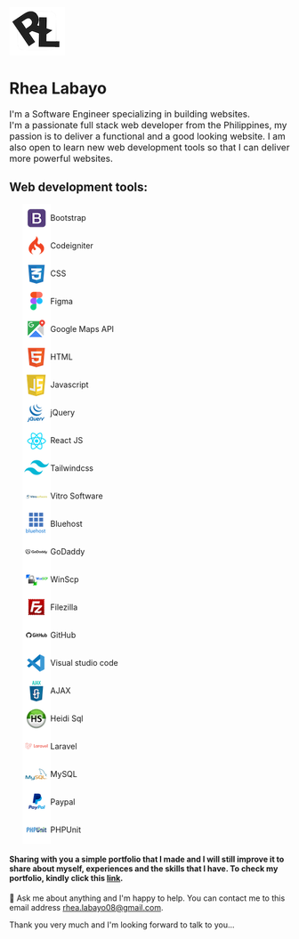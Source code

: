 ![Bootstrap](assets/images/logo-rl-white.png)

#  Rhea Labayo

<p style="font-size:16px;">I'm a Software Engineer specializing in building websites. <br/> I'm a passionate full stack web developer from the Philippines, my passion is to deliver a functional and a good looking website. I am also open to learn new web development tools so that I can deliver more powerful websites.</p>


## Web development tools:


<ul style="list-style-type:disc;">
    <li style="display:flex; align-items:center;"><img src="assets/images/skills/Bootstrap.png" alt="Bootstrap" /> Bootstrap </li>
    <li style="display:flex; align-items:center;"><img src="assets/images/skills/Codeigniter.png" alt="Codeigniter" />Codeigniter </li>
    <li style="display:flex; align-items:center;"><img src="assets/images/skills/CSS.png" alt="CSS" />CSS </li>
    <li style="display:flex; align-items:center;"><img src="assets/images/skills/Figma.png" alt="Figma" />Figma </li>
    <li style="display:flex; align-items:center;"><img src="assets/images/skills/Google Maps API.png" alt="Google Maps API" />Google Maps API </li>
    <li style="display:flex; align-items:center;"><img src="assets/images/skills/HTML.png" alt="HTML" />HTML </li>
    <li style="display:flex; align-items:center;"><img src="assets/images/skills/Javascript.png" alt="Javascript" />Javascript </li>
    <li style="display:flex; align-items:center;"><img src="assets/images/skills/jQuery.png" alt="jQuery" />jQuery </li>
    <li style="display:flex; align-items:center;"><img src="assets/images/skills/React JS.png" alt="React JS" />React JS </li>
    <li style="display:flex; align-items:center;"><img src="assets/images/skills/Tailwindcss.png" alt="Tailwindcss" />Tailwindcss </li>
    <li style="display:flex; align-items:center;"><img src="assets/images/skills/Vitro Software.png" alt="Vitro Software" />Vitro Software </li>
    <li style="display:flex; align-items:center;"><img src="assets/images/skills/Bluehost.png" alt="Bluehost" />Bluehost </li>
    <li style="display:flex; align-items:center;"><img src="assets/images/skills/GoDaddy.png" alt="GoDaddy" />GoDaddy </li>
    <li style="display:flex; align-items:center;"><img src="assets/images/skills/WinScp.png" alt="WinScp" />WinScp </li>
    <li style="display:flex; align-items:center;"><img src="assets/images/skills/Filezilla.png" alt="Filezilla" />Filezilla </li>
    <li style="display:flex; align-items:center;"><img src="assets/images/skills/GitHub.png" alt="GitHub" />GitHub </li>
    <li style="display:flex; align-items:center;"><img src="assets/images/skills/Visual studio code.png" alt="Visual studio code" />Visual studio code </li>
    <li style="display:flex; align-items:center;"><img src="assets/images/skills/AJAX.png" alt="AJAX" />AJAX </li>
    <li style="display:flex; align-items:center;"><img src="assets/images/skills/Heidi Sql.png" alt="Heidi Sql" />Heidi Sql </li>
    <li style="display:flex; align-items:center;"><img src="assets/images/skills/Laravel.png" alt="Laravel" />Laravel </li>
    <li style="display:flex; align-items:center;"><img src="assets/images/skills/MySQL.png" alt="MySQL" /> MySQL </li>
    <li style="display:flex; align-items:center;"><img src="assets/images/skills/Paypal.png" alt="Paypal" />Paypal </li>
    <li style="display:flex; align-items:center;"><img src="assets/images/skills/PHPUnit.png" alt="PHPUnit"/>PHPUnit </li>
</ul>
<!-- ![Bootstrap](assets/images/skills/Bootstrap.png)![CodeIgniter](assets/images/skills/Codeigniter.png) ![CSS](assets/images/skills/CSS.png) ![Figma](assets/images/skills/Figma.png)![Google Maps API](<assets/images/skills/Google Maps API.png>)![HTML](assets/images/skills/HTML.png) ![Javascript](assets/images/skills/Javascript.png) ![jQuery](assets/images/skills/jQuery.png)![React JS](<assets/images/skills/React JS.png>) ![Tailwind CSS](assets/images/skills/Tailwindcss.png)![Vitro Software](<assets/images/skills/Vitro Software.png>)

<!-- ![Bluehost](assets/images/skills/Bluehost.png)![Godaddy](assets/images/skills/GoDaddy.png)![WinSCP](assets/images/skills/WinScp.png)![Filezilla](assets/images/skills/Filezilla.png)![Github](assets/images/skills/GitHub.png)![Visual Studio Code](<assets/images/skills/Visual studio code.png>)

![AJAX](assets/images/skills/AJAX.png)![CodeIgniter](assets/images/skills/Codeigniter.png) ![HeidiSQL](<assets/images/skills/Heidi Sql.png>) ![Laravel](assets/images/skills/Laravel.png)![MySQL](assets/images/skills/MySQL.png)![Paypal](assets/images/skills/Paypal.png)![PHP Unit](assets/images/skills/PHPUnit.png)    -->


<!-- - 🔭 I’m currently working on ...
- 🌱 I’m currently learning ...
- 👯 I’m looking to collaborate on ...
- 🤔 I’m looking for help with ...
- 📫 How to reach me: ...
- 😄 Pronouns: ...
- ⚡ Fun fact: ... -->

#### Sharing with you a simple portfolio that I made and I will still improve it to share about myself, experiences and the skills that I have. To check my portfolio, kindly click this [link](https://rhealabayo.com/).


💬 Ask me about anything and I'm happy to help. You can contact me to this email address rhea.labayo08@gmail.com.


Thank you very much and I'm looking forward to talk to you...
